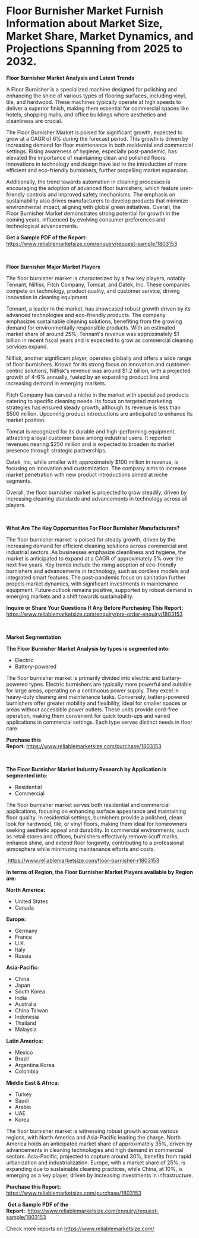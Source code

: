 <p><h1>Floor Burnisher Market Furnish Information about Market Size, Market Share, Market Dynamics, and Projections Spanning from 2025 to 2032.</h1></p><p><strong>Floor Burnisher Market Analysis and Latest Trends</strong></p>
<p><p>A Floor Burnisher is a specialized machine designed for polishing and enhancing the shine of various types of flooring surfaces, including vinyl, tile, and hardwood. These machines typically operate at high speeds to deliver a superior finish, making them essential for commercial spaces like hotels, shopping malls, and office buildings where aesthetics and cleanliness are crucial.</p><p>The Floor Burnisher Market is poised for significant growth, expected to grow at a CAGR of 6% during the forecast period. This growth is driven by increasing demand for floor maintenance in both residential and commercial settings. Rising awareness of hygiene, especially post-pandemic, has elevated the importance of maintaining clean and polished floors. Innovations in technology and design have led to the introduction of more efficient and eco-friendly burnishers, further propelling market expansion.</p><p>Additionally, the trend towards automation in cleaning processes is encouraging the adoption of advanced floor burnishers, which feature user-friendly controls and improved safety mechanisms. The emphasis on sustainability also drives manufacturers to develop products that minimize environmental impact, aligning with global green initiatives. Overall, the Floor Burnisher Market demonstrates strong potential for growth in the coming years, influenced by evolving consumer preferences and technological advancements.</p></p>
<p><strong>Get a Sample PDF of the Report:&nbsp;</strong> <a href="https://www.reliablemarketsize.com/enquiry/request-sample/1803153?utm_campaign=2378&utm_medium=2&utm_source=Github&utm_content=ia&utm_term=19022025&utm_id=floor-burnisher">https://www.reliablemarketsize.com/enquiry/request-sample/1803153</a></p>
<p>&nbsp;</p>
<p><strong>Floor Burnisher Major Market Players</strong></p>
<p><p>The floor burnisher market is characterized by a few key players, notably Tennant, Nilfisk, Fitch Company, Tomcat, and Datek, Inc. These companies compete on technology, product quality, and customer service, driving innovation in cleaning equipment.</p><p>Tennant, a leader in the market, has showcased robust growth driven by its advanced technologies and eco-friendly products. The company emphasizes sustainable cleaning solutions, benefiting from the growing demand for environmentally responsible products. With an estimated market share of around 25%, Tennant's revenue was approximately $1 billion in recent fiscal years and is expected to grow as commercial cleaning services expand.</p><p>Nilfisk, another significant player, operates globally and offers a wide range of floor burnishers. Known for its strong focus on innovation and customer-centric solutions, Nilfisk's revenue was around $1.2 billion, with a projected growth of 4-6% annually, fueled by an expanding product line and increasing demand in emerging markets.</p><p>Fitch Company has carved a niche in the market with specialized products catering to specific cleaning needs. Its focus on targeted marketing strategies has ensured steady growth, although its revenue is less than $500 million. Upcoming product introductions are anticipated to enhance its market position.</p><p>Tomcat is recognized for its durable and high-performing equipment, attracting a loyal customer base among industrial users. It reported revenues nearing $250 million and is expected to broaden its market presence through strategic partnerships.</p><p>Datek, Inc, while smaller with approximately $100 million in revenue, is focusing on innovation and customization. The company aims to increase market penetration with new product introductions aimed at niche segments.</p><p>Overall, the floor burnisher market is projected to grow steadily, driven by increasing cleaning standards and advancements in technology across all players.</p></p>
<p>&nbsp;</p>
<p><strong>What Are The Key Opportunities For Floor Burnisher Manufacturers?</strong></p>
<p><p>The floor burnisher market is poised for steady growth, driven by the increasing demand for efficient cleaning solutions across commercial and industrial sectors. As businesses emphasize cleanliness and hygiene, the market is anticipated to expand at a CAGR of approximately 5% over the next five years. Key trends include the rising adoption of eco-friendly burnishers and advancements in technology, such as cordless models and integrated smart features. The post-pandemic focus on sanitation further propels market dynamics, with significant investments in maintenance equipment. Future outlook remains positive, supported by robust demand in emerging markets and a shift towards sustainability.</p></p>
<p><strong>Inquire or Share Your Questions If Any Before Purchasing This Report:</strong> <a href="https://www.reliablemarketsize.com/enquiry/pre-order-enquiry/1803153?utm_campaign=2378&utm_medium=2&utm_source=Github&utm_content=ia&utm_term=19022025&utm_id=floor-burnisher">https://www.reliablemarketsize.com/enquiry/pre-order-enquiry/1803153</a></p>
<p>&nbsp;</p>
<p><strong>Market Segmentation</strong></p>
<p><strong>The Floor Burnisher Market Analysis by types is segmented into:</strong></p>
<p><ul><li>Electric</li><li>Battery-powered</li></ul></p>
<p><p>The floor burnisher market is primarily divided into electric and battery-powered types. Electric burnishers are typically more powerful and suitable for large areas, operating on a continuous power supply. They excel in heavy-duty cleaning and maintenance tasks. Conversely, battery-powered burnishers offer greater mobility and flexibility, ideal for smaller spaces or areas without accessible power outlets. These units provide cord-free operation, making them convenient for quick touch-ups and varied applications in commercial settings. Each type serves distinct needs in floor care.</p></p>
<p><strong>Purchase this Report:&nbsp;</strong><a href="https://www.reliablemarketsize.com/purchase/1803153?utm_campaign=2378&utm_medium=2&utm_source=Github&utm_content=ia&utm_term=19022025&utm_id=floor-burnisher">https://www.reliablemarketsize.com/purchase/1803153</a></p>
<p>&nbsp;</p>
<p><strong>The Floor Burnisher Market Industry Research by Application is segmented into:</strong></p>
<p><ul><li>Residential</li><li>Commercial</li></ul></p>
<p><p>The floor burnisher market serves both residential and commercial applications, focusing on enhancing surface appearance and maintaining floor quality. In residential settings, burnishers provide a polished, clean look for hardwood, tile, or vinyl floors, making them ideal for homeowners seeking aesthetic appeal and durability. In commercial environments, such as retail stores and offices, burnishers effectively remove scuff marks, enhance shine, and extend floor longevity, contributing to a professional atmosphere while minimizing maintenance efforts and costs.</p></p>
<p><a href="https://www.reliablemarketsize.com/floor-burnisher-r1803153?utm_campaign=2378&utm_medium=2&utm_source=Github&utm_content=ia&utm_term=19022025&utm_id=floor-burnisher">&nbsp;https://www.reliablemarketsize.com/floor-burnisher-r1803153</a></p>
<p><strong>In terms of Region, the Floor Burnisher Market Players available by Region are:</strong></p>
<p>
    <p> <strong> North America: </strong>
        <ul>
            <li>United States</li>
            <li>Canada</li>
        </ul>
        </p> 
    <p> <strong> Europe: </strong>
        <ul>
            <li>Germany</li>
            <li>France</li>
            <li>U.K.</li>
            <li>Italy</li>
            <li>Russia</li>
        </ul>
        </p> 
    <p> <strong> Asia-Pacific: </strong>
        <ul>
            <li>China</li>
            <li>Japan</li>
            <li>South Korea</li>
            <li>India</li>
            <li>Australia</li>
            <li>China Taiwan</li>
            <li>Indonesia</li>
            <li>Thailand</li>
            <li>Malaysia</li>
        </ul>
        </p> 
    <p> <strong> Latin America: </strong>
        <ul>
            <li>Mexico</li>
            <li>Brazil</li>
            <li>Argentina Korea</li>
            <li>Colombia</li>
        </ul>
        </p> 
    <p> <strong> Middle East & Africa: </strong>
        <ul>
            <li>Turkey</li>
            <li>Saudi</li>
            <li>Arabia</li>
            <li>UAE</li>
            <li>Korea</li>
        </ul>
    </p>
    </p>
<p><p>The floor burnisher market is witnessing robust growth across various regions, with North America and Asia-Pacific leading the charge. North America holds an anticipated market share of approximately 35%, driven by advancements in cleaning technologies and high demand in commercial sectors. Asia-Pacific, projected to capture around 30%, benefits from rapid urbanization and industrialization. Europe, with a market share of 25%, is expanding due to sustainable cleaning practices, while China, at 10%, is emerging as a key player, driven by increasing investments in infrastructure.</p></p>
<p><strong>Purchase this Report: </strong><a href="https://www.reliablemarketsize.com/purchase/1803153?utm_campaign=2378&utm_medium=2&utm_source=Github&utm_content=ia&utm_term=19022025&utm_id=floor-burnisher">https://www.reliablemarketsize.com/purchase/1803153</a></p>
<p>&nbsp;<strong>Get a Sample PDF of the Report:&nbsp;&nbsp;</strong><a href="https://www.reliablemarketsize.com/enquiry/request-sample/1803153?utm_campaign=2378&utm_medium=2&utm_source=Github&utm_content=ia&utm_term=19022025&utm_id=floor-burnisher">https://www.reliablemarketsize.com/enquiry/request-sample/1803153</a></p>
<p><strong></strong></p>
<p>Check more reports on <a href="https://www.reliablemarketsize.com/?utm_campaign=2378&utm_medium=2&utm_source=Github&utm_content=ia&utm_term=19022025&utm_id=floor-burnisher">https://www.reliablemarketsize.com/</a></p>
